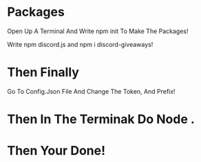 # Packages

Open Up A Terminal And Write npm init To Make The Packages!

Write npm discord.js and npm i discord-giveaways!

# Then Finally 
Go To Config.Json File And Change The Token, And Prefix!

# Then In The Terminak Do Node .

# Then Your Done!
